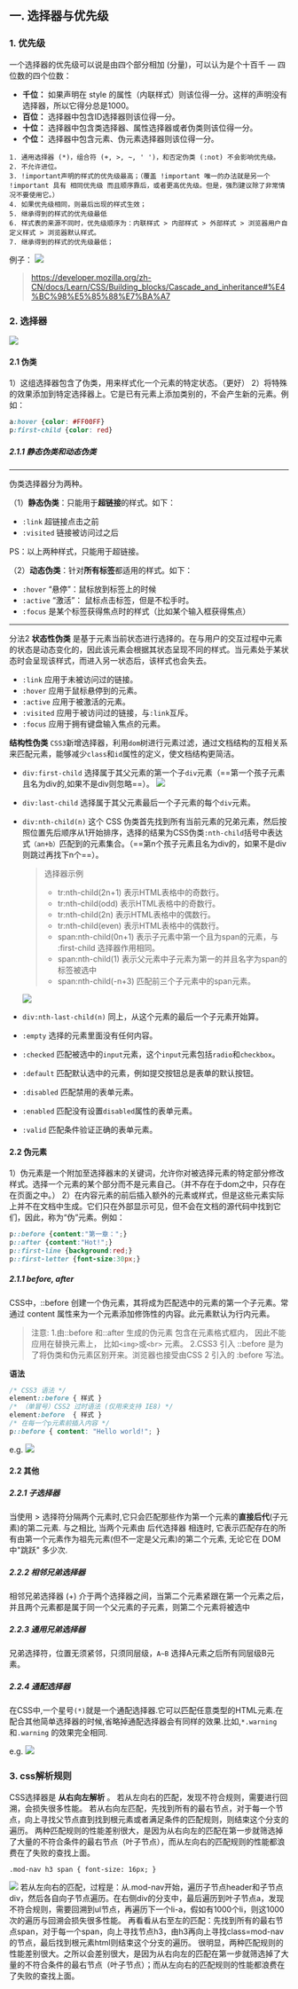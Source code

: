 ## 一. 选择器与优先级
### 1. 优先级
一个选择器的优先级可以说是由四个部分相加 (分量)，可以认为是个十百千 — 四位数的四个位数：


* **千位：** 如果声明在 style 的属性（内联样式）则该位得一分。这样的声明没有选择器，所以它得分总是1000。
* **百位：** 选择器中包含ID选择器则该位得一分。
* **十位：** 选择器中包含类选择器、属性选择器或者伪类则该位得一分。
* **个位：** 选择器中包含元素、伪元素选择器则该位得一分。

```注: 
1. 通用选择器 (*)，组合符 (+, >, ~, ' ')，和否定伪类 (:not) 不会影响优先级。
2. 不允许进位。
3. !important声明的样式的优先级最高；（覆盖 !important 唯一的办法就是另一个 !important 具有 相同优先级 而且顺序靠后，或者更高优先级。但是，强烈建议除了非常情况不要使用它。）
4. 如果优先级相同，则最后出现的样式生效；
5. 继承得到的样式的优先级最低
6. 样式表的来源不同时，优先级顺序为：内联样式 > 内部样式 > 外部样式 > 浏览器用户自定义样式 > 浏览器默认样式。
7. 继承得到的样式的优先级最低；
```

例子：
![](image/2021-06-23-16-44-46.png)
> https://developer.mozilla.org/zh-CN/docs/Learn/CSS/Building_blocks/Cascade_and_inheritance#%E4%BC%98%E5%85%88%E7%BA%A7 


### 2. 选择器
![](image/2021-06-23-16-42-15.png)

#### 2.1 伪类
1）这组选择器包含了伪类，用来样式化一个元素的特定状态。（更好）
2）将特殊的效果添加到特定选择器上。它是已有元素上添加类别的，不会产生新的元素。例如：
``` css {.line-numbers}
a:hover {color: #FF00FF}
p:first-child {color: red}
```

##### 2.1.1 静态伪类和动态伪类

---
伪类选择器分为两种。

（1）**静态伪类**：只能用于**超链接**的样式。如下：

- `:link` 超链接点击之前
- `:visited` 链接被访问过之后

PS：以上两种样式，只能用于超链接。

（2）**动态伪类**：针对**所有标签**都适用的样式。如下：

- `:hover` “悬停”：鼠标放到标签上的时候
- `:active`	“激活”： 鼠标点击标签，但是不松手时。
- `:focus` 是某个标签获得焦点时的样式（比如某个输入框获得焦点）
---
分法2
**状态性伪类**
是基于元素当前状态进行选择的。在与用户的交互过程中元素的状态是动态变化的，因此该元素会根据其状态呈现不同的样式。当元素处于某状态时会呈现该样式，而进入另一状态后，该样式也会失去。

* `:link` 应用于未被访问过的链接。
* `:hover` 应用于鼠标悬停到的元素。
* `:active` 应用于被激活的元素。
* `:visited` 应用于被访问过的链接，与`:link`互斥。
* `:focus` 应用于拥有键盘输入焦点的元素。

**结构性伪类**
`CSS3`新增选择器，利用`dom`树进行元素过滤，通过文档结构的互相关系来匹配元素，能够减少`class`和`id`属性的定义，使文档结构更简洁。
* `div:first-child` 选择属于其父元素的第一个子`div`元素（==第一个孩子元素且名为div的,如果不是div则忽略==）。
![](image/2021-06-23-17-14-16.png)
* `div:last-child` 选择属于其父元素最后一个子元素的每个`div`元素。
* `div:nth-child(n)` 这个 CSS 伪类首先找到所有当前元素的兄弟元素，然后按照位置先后顺序从1开始排序，选择的结果为CSS伪类`:nth-child`括号中表达式`（an+b）`匹配到的元素集合。（==第n个孩子元素且名为div的，如果不是div则跳过再找下n个==）。

  >选择器示例
  >- tr:nth-child(2n+1)
  表示HTML表格中的奇数行。
  >- tr:nth-child(odd)
  表示HTML表格中的奇数行。
  >- tr:nth-child(2n)
  表示HTML表格中的偶数行。
  >- tr:nth-child(even)
  表示HTML表格中的偶数行。
  >- span:nth-child(0n+1)
  表示子元素中第一个且为span的元素，与 :first-child 选择器作用相同。
  >- span:nth-child(1)
  >表示父元素中子元素为第一的并且名字为span的标签被选中
  >- span:nth-child(-n+3)
  >匹配前三个子元素中的span元素。

  ![](image/2021-06-23-17-28-20.png)
* `div:nth-last-child(n)` 同上，从这个元素的最后一个子元素开始算。
* `:empty` 选择的元素里面没有任何内容。
* `:checked` 匹配被选中的`input`元素，这个`input`元素包括`radio`和`checkbox`。
* `:default` 匹配默认选中的元素，例如提交按钮总是表单的默认按钮。
* `:disabled` 匹配禁用的表单元素。
* `:enabled` 匹配没有设置`disabled`属性的表单元素。
* `:valid` 匹配条件验证正确的表单元素。

#### 2.2 伪元素
1）伪元素是一个附加至选择器末的关键词，允许你对被选择元素的特定部分修改样式。选择一个元素的某个部分而不是元素自己。（并不存在于dom之中，只存在在页面之中。）
2）在内容元素的前后插入额外的元素或样式，但是这些元素实际上并不在文档中生成。它们只在外部显示可见，但不会在文档的源代码中找到它们，因此，称为“伪”元素。例如：
``` css {.line-numbers}
p::before {content:"第一章：";}
p::after {content:"Hot!";}
p::first-line {background:red;}
p::first-letter {font-size:30px;}
```

##### 2.1.1 before, after
CSS中，::before 创建一个伪元素，其将成为匹配选中的元素的第一个子元素。常通过 content 属性来为一个元素添加修饰性的内容。此元素默认为行内元素。

>注意: 
1.由::before 和::after 生成的伪元素 包含在元素格式框内， 因此不能应用在替换元素上， 比如`<img>`或`<br>` 元素。
2.CSS3 引入 ::before  是为了将伪类和伪元素区别开来。浏览器也接受由CSS 2 引入的 :before 写法。

**语法**
``` css {.line-numbers}
/* CSS3 语法 */
element::before { 样式 }
/* （单冒号）CSS2 过时语法 (仅用来支持 IE8) */
element:before  { 样式 }
/* 在每一个p元素前插入内容 */
p::before { content: "Hello world!"; } 
```

e.g.
![](image/2021-06-23-19-02-11.png)

#### 2.2 其他
##### 2.2.1 子选择器
当使用  > 选择符分隔两个元素时,它只会匹配那些作为第一个元素的**直接后代**(子元素)的第二元素. 与之相比, 当两个元素由 后代选择器 相连时, 它表示匹配存在的所有由第一个元素作为祖先元素(但不一定是父元素)的第二个元素, 无论它在 DOM 中"跳跃" 多少次.

##### 2.2.2 相邻兄弟选择器
相邻兄弟选择器 (+) 介于两个选择器之间，当第二个元素紧跟在第一个元素之后，并且两个元素都是属于同一个父元素的子元素，则第二个元素将被选中

##### 2.2.3 通用兄弟选择器
兄弟选择符，位置无须紧邻，只须同层级，`A~B` 选择A元素之后所有同层级B元素。

##### 2.2.4 通配选择器
在CSS中,一个星号`(*)`就是一个通配选择器.它可以匹配任意类型的HTML元素.在配合其他简单选择器的时候,省略掉通配选择器会有同样的效果.比如,`*.warning` 和`.warning` 的效果完全相同.

e.g.
![](image/2021-06-23-19-12-09.png)

### 3. css解析规则
CSS选择器是 **从右向左解析** 。
若从左向右的匹配，发现不符合规则，需要进行回溯，会损失很多性能。
若从右向左匹配，先找到所有的最右节点，对于每一个节点，向上寻找父节点直到找到根元素或者满足条件的匹配规则，则结束这个分支的遍历。
两种匹配规则的性能差别很大，是因为从右向左的匹配在第一步就筛选掉了大量的不符合条件的最右节点（叶子节点），而从左向右的匹配规则的性能都浪费在了失败的查找上面。
```
.mod-nav h3 span { font-size: 16px; }
```
![](image/2021-06-26-21-53-14.png)
若从左向右的匹配，过程是：从.mod-nav开始，遍历子节点header和子节点div，然后各自向子节点遍历。在右侧div的分支中，最后遍历到叶子节点a，发现不符合规则，需要回溯到ul节点，再遍历下一个li-a，假如有1000个li，则这1000次的遍历与回溯会损失很多性能。
再看看从右至左的匹配：先找到所有的最右节点span，对于每一个span，向上寻找节点h3，由h3再向上寻找class=mod-nav的节点，最后找到根元素html则结束这个分支的遍历。
很明显，两种匹配规则的性能差别很大。之所以会差别很大，是因为从右向左的匹配在第一步就筛选掉了大量的不符合条件的最右节点（叶子节点）；而从左向右的匹配规则的性能都浪费在了失败的查找上面。
